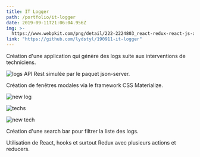 ```yaml
---
title: IT Logger
path: /portfolio/it-logger
date: 2019-09-11T21:06:04.956Z
img: >-
  https://www.webpkit.com/png/detail/222-2224803_react-redux-react-js-and-redux.png
link: "https://github.com/lydstyl/190911-it-logger"
---
```


Création d'une application qui génère des logs suite aux interventions de techniciens.

![logs](/img/wepb_1078/capture-du-2019-09-11-23-04-08.webp "logs")
API Rest simulée par le paquet json-server.

Création de fenêtres modales via le framework CSS Materialize.

![new  log](/img/wepb_1078/capture-du-2019-09-11-23-05-24.webp "new log")

![techs](/img/wepb_1078/capture-du-2019-09-11-23-05-13.webp "techs")

![new tech](/img/wepb_1078/capture-du-2019-09-11-23-05-00.webp "new tech")

Création d'une search bar pour filtrer la liste des logs.

Utilisation de React, hooks et surtout Redux avec plusieurs actions et reducers.
